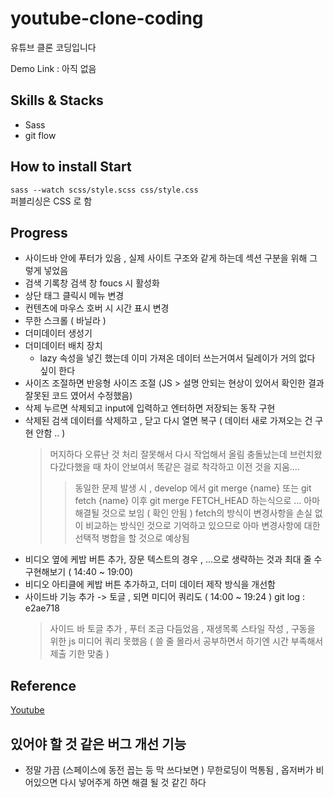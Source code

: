 # youtube-clone-coding

유튜브 클론 코딩입니다

Demo Link : 아직 없음

## Skills & Stacks

- Sass
- git flow

## How to install Start

`sass --watch scss/style.scss css/style.css`  
퍼블리싱은 CSS 로 함

## Progress

- 사이드바 안에 푸터가 있음 , 실제 사이트 구조와 같게 하는데 섹션 구분을 위해 그렇게 넣었음
- 검색 기록창 검색 창 foucs 시 활성화
- 상단 태그 클릭시 메뉴 변경
- 컨텐츠에 마우스 호버 시 시간 표시 변경
- 무한 스크롤 ( 바닐라 )
- 더미데이터 생성기
- 더미데이터 배치 장치
  - lazy 속성을 넣긴 했는데 이미 가져온 데이터 쓰는거여서 딜레이가 거의 없다 싶이 한다
- 사이즈 조절하면 반응형 사이즈 조절 (JS > 설명 안되는 현상이 있어서 확인한 결과 잘못된 코드 였어서 수정했음)
- 삭제 누르면 삭제되고 input에 입력하고 엔터하면 저장되는 동작 구현
- 삭제된 검색 데이터를 삭제하고 , 닫고 다시 열면 복구 ( 데이터 새로 가져오는 건 구현 안함 .. )
  > 머지하다 오류난 것 처리 잘못해서 다시 작업해서 올림
  > 충돌났는데 브런치왔다갔다했을 때 차이 안보여서 똑같은 걸로 착각하고 이전 것을 지움....
  >
  > > 동일한 문제 발생 시 , develop 에서 git merge {name} 또는 git fetch {name} 이후 git merge FETCH_HEAD 하는식으로 ... 아마 해결될 것으로 보임 ( 확인 안됨 ) fetch의 방식이 변경사항을 손실 없이 비교하는 방식인 것으로 기억하고 있으므로 아마 변경사항에 대한 선택적 병합을 할 것으로 예상됨
- 비디오 옆에 케밥 버튼 추가, 장문 텍스트의 경우 , ...으로 생략하는 것과 최대 줄 수 구현해보기 ( 14:40 ~ 19:00)
- 비디오 아티클에 케밥 버튼 추가하고, 더미 데이터 제작 방식을 개선함
- 사이드바 기능 추가 -> 토글 , 되면 미디어 쿼리도 ( 14:00 ~ 19:24 )
  git log : e2ae718
  > 사이드 바 토글 추가 , 푸터 조금 다듬었음 , 재생목록 스타일 작성 , 구동을 위한 js
  > 미디어 쿼리 못했음 ( 쓸 줄 몰라서 공부하면서 하기엔 시간 부족해서 제출 기한 맞춤 )

## Reference

[Youtube](https://www.youtube.com/?gl=KR)

## 있어야 할 것 같은 버그 개선 기능

- 정말 가끔 (스페이스에 동전 꼽는 등 막 쓰다보면 ) 무한로딩이 먹통됨 , 옵저버가 비어있으면 다시 넣어주게 하면 해결 될 것 같긴 하다

